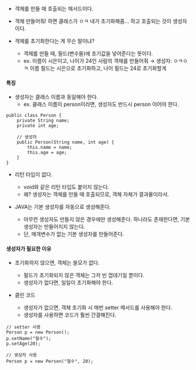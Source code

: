 * 객체를 만들 때 호출되는 메서드이다.
* 객체 만들어줘! 하면 클래스가 ㅇㅋ 내가 초기화해줌... 하고 호출되는 것이 생성자이다.

* 객체를 초기화한다는 게 무슨 말이냐?
	* 객체를 만들 때, 필드(변수들)에 초기값을 넣어준다는 뜻이다.
	* ex. 이름이 시은이고, 나이가 24인 사람의 객체를 만들어줘 → 생성자: ㅇㅋㅇㅋ 이름 필드는 시은으로 초기화하고, 나이 필드는 24로 초기화할게

#### 특징
* 생성자는 클래스 이름과 동일해야 한다.
	* ex. 클래스 이름이 person이라면, 생성자도 반드시 person 이어야 한다.
```
public class Person {
    private String name;
    private int age;

    // 생성자
    public Person(String name, int age) {
        this.name = name;
        this.age = age;
    }
}
```

* 리턴 타입이 없다.
	* void와 같은 리턴 타입도 붙이지 않는다.
	* 왜? 생성자는 객체를 만들 때 호출되므로, 객체 자체가 결과물이라서.
	
* JAVA는 기본 생성자를 자동으로 생성해준다.
	* 아무런 생성자도 만들지 않은 경우에만 생성해준다. 하나라도 존재한다면, 기본 생성자는 만들어지지 않는다.
	* 단, 매개변수가 없는 기본 생성자를 만들어준다.

#### 생성자가 필요한 이유
* 초기화하지 않으면, 객체는 쓸모가 없다.
	* 필드가 초기화되지 않은 객체는 그저 빈 껍데기일 뿐이다.
	* 생성자가 없다면, 일일이 초기화해야 한다.
	
* 클린 코드
	* 생성자가 없으면, 객체 초기화 시 매번 setter 메서드를 사용해야 한다.
	* 생성자를 사용하면 코드가 훨씬 간결해진다.
```
// setter 사용
Person p = new Person();
p.setName("철수");
p.setAge(20);

// 생성자 사용
Person p = new Person("철수", 20);
```


